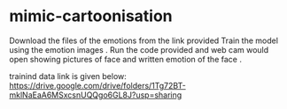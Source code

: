 # mimic-cartoonisation
Download the files of the emotions from the link provided 
Train the model using the emotion images .
Run the code provided and web cam would open showing pictures of face and written emotion of the face .


trainind data link  is given below:
https://drive.google.com/drive/folders/1Tg72BT-mklNaEaA6MSxcsnUQQgo6GL8J?usp=sharing

